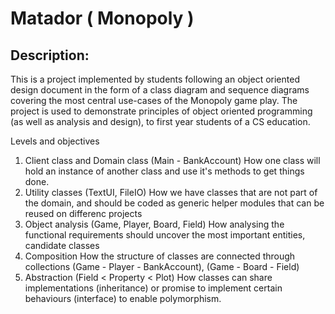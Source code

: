 # Matador ( Monopoly )

## Description:
This is a project implemented by students following an object oriented design document in the form of a class diagram and sequence diagrams covering the most central use-cases of the Monopoly game play.
The project is used to demonstrate principles of object oriented programming (as well as analysis and design), to first year students of a CS education.


Levels and objectives
1. Client class and Domain class (Main - BankAccount)
   How one class will hold an instance of another class and use it's methods to get things done.
2. Utility classes (TextUI, FileIO)
  How we have classes that are not part of the domain, and should be coded as generic helper modules that can be reused on differenc projects
3. Object analysis (Game, Player, Board, Field)
  How analysing the functional requirements should uncover the most important entities, candidate classes  
4. Composition 
  How the structure of classes are connected through collections (Game - Player - BankAccount), (Game - Board - Field)
5. Abstraction (Field < Property < Plot)
  How classes can share implementations (inheritance) or promise to implement certain behaviours (interface) to enable polymorphism.
